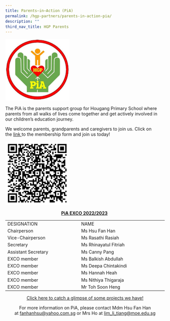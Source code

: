 ```yaml
---
title: Parents–in–Action (PiA)
permalink: /hgp-partners/parents-in-action-pia/
description: ""
third_nav_title: HGP Parents
---
```


<img style="width: 40%;" src="/images/pia1.jpg" />
<p>The PiA is the parents support group for Hougang Primary School where parents from all walks of lives come together and get actively involved in our children&rsquo;s education journey.</p>
<p>We welcome parents, grandparents and caregivers to join us. Click on the&nbsp;<a href="https://docs.google.com/forms/d/e/1FAIpQLSfBd2nghhQLoNLZb5mID6rTA9yQvUKwbchTDC_ag-nkBT6qGg/viewform?vc=0&amp;c=0&amp;w=1&amp;flr=0">link&nbsp;</a>to the membership form and join us today!</p>
<img style="width: 40%;" src="/images/pia2.png" />
<p style="text-align: center;"><strong><u>PiA EXCO 2022/2023</u></strong>&nbsp;</p>
<table style="margin-left: auto; margin-right: auto;" width="501">
<tbody>
<tr>
<td width="229">DESIGNATION</td>
<td width="272">NAME</td>
</tr>
<tr>
<td width="229">Chairperson</td>
<td width="272">Ms Hsu Fan Han</td>
</tr>
<tr>
<td width="229">Vice-Chairperson</td>
<td width="272">Ms Rasathi Rasiah</td>
</tr>
<tr>
<td width="229">Secretary</td>
<td width="272">Ms Rhinayatul Fitriah</td>
</tr>
<tr>
<td width="229">Assistant Secretary</td>
<td width="272">Ms Canny Pang</td>
</tr>
<tr>
<td width="229">EXCO member</td>
<td width="272">Ms Balkish Abdullah</td>
</tr>
<tr>
<td width="229">EXCO member</td>
<td width="272">Ms Deepa Chintakindi</td>
</tr>
<tr>
<td width="229">EXCO member</td>
<td width="272">Ms Hannah Heah</td>
</tr>
<tr>
<td width="229">EXCO member</td>
<td width="272">Ms Nithiya Thigaraja</td>
</tr>
<tr>
<td width="229">EXCO member</td>
<td width="272">Mr Toh Soon Heng</td>
</tr>
</tbody>
</table>
<p style="text-align: center;"><a href="http://hgppia.blogspot.com/">Click here to catch a glimpse of some projects we have!</a></p>
<p style="text-align: center;">For more information on PiA, please contact Mdm Hsu Fan Han at&nbsp;<a href="mailto:fanhanhsu@yahoo.com.sg">fanhanhsu@yahoo.com.sg</a>&nbsp;or Mrs Ho at&nbsp;<a href="mailto:lim_li_tiang@moe.edu.sg">lim_li_tiang@moe.edu.sg</a></p>